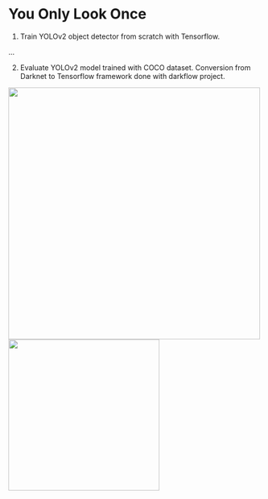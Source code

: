 # You Only Look Once

1. Train YOLOv2 object detector from scratch with Tensorflow.

...


2. Evaluate YOLOv2 model trained with COCO dataset. Conversion from Darknet to Tensorflow framework done with darkflow project.

<img src="https://s14.postimg.org/w6c49j0y9/image.png" width="500">
<img src="https://s14.postimg.org/5l9ldz6ap/image.png" width="300">






